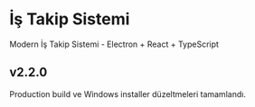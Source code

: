 # İş Takip Sistemi

Modern İş Takip Sistemi - Electron + React + TypeScript

## v2.2.0

Production build ve Windows installer düzeltmeleri tamamlandı.
